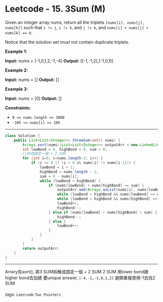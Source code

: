 # Leetcode - 15. 3Sum (M)

Given an integer array nums, return all the triplets `[nums[i], nums[j], nums[k]]` such that `i != j`, `i != k`, and `j != k`, and `nums[i] + nums[j] + nums[k] == 0`.

Notice that the solution set must not contain duplicate triplets.

**Example 1:**

**Input:** nums = \[-1,0,1,2,-1,-4\]
**Output:** \[\[-1,-1,2\],\[-1,0,1\]\]

**Example 2:**

**Input:** nums = \[\]
**Output:** \[\]

**Example 3:**

**Input:** nums = \[0\]
**Output:** \[\]

**Constraints:**

-   `0 <= nums.length <= 3000`
-   `-105 <= nums[i] <= 105`

---

```java
class Solution {  
    public List<List<Integer>> threeSum(int[] nums) {  
        Arrays.sort(nums);List<List<Integer>> outputArr = new LinkedList();  
        int lowBond = 0, highBond = 0, sum = 0;  
        //拆成固定一個 + 2 SUM  
        for (int i=0; i<nums.length-2; i++) {  
            if (i == 0 || (i > 0 && nums[i] != nums[i-1])) {  
                lowBond = i + 1;  
                highBond = nums.length - 1;  
                sum = 0 - nums[i];  
                while (lowBond < highBond) {  
                    if (nums[lowBond] + nums[highBond] == sum) {  
                        outputArr.add(Arrays.asList(nums[i], nums[lowBond], nums[highBond]));  
                        while (lowBond < highBond && nums[lowBond] == nums[lowBond+1]) lowBond++;  
                        while (lowBond < highBond && nums[highBond] == nums[highBond-1]) highBond--;  
                        lowBond++;  
                        highBond--;  
                    } else if (nums[lowBond] + nums[highBond] > sum) {  
                        highBond--;  
                    } else {  
                        lowBond++;  
                    }  
                }  
            }  
        }  
        return outputArr;  
    }  
}
```

---

Arrary先sort(),
將3 SUM拆解成固定一個 + 2 SUM
2 SUM 用lower bond跟higher bond去加總
要unique answer, `[-4,-1,-1,0,1,2]` 避開重複使用-1去找2 SUM

###### tags: `Leetcode` `Two Pointers`